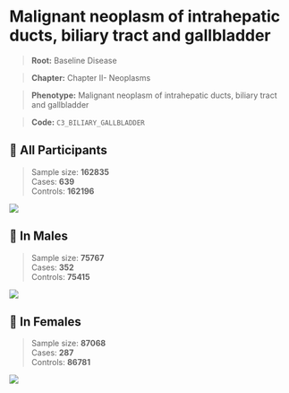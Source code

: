 # Malignant neoplasm of intrahepatic ducts, biliary tract and gallbladder

> **Root:** Baseline Disease  

> **Chapter:** Chapter II- Neoplasms  

> **Phenotype:** Malignant neoplasm of intrahepatic ducts, biliary tract and gallbladder  

> **Code:** `C3_BILIARY_GALLBLADDER`

## 🧪 All Participants  
> Sample size: **162835**  
> Cases: **639**  
> Controls: **162196**
<img src="/Disease/Figures/ALL/Incidence/C3_BILIARY_GALLBLADDER.png"/>
<CsvTable src="/Disease_Data/ALL/Incidence/COX_C3_BILIARY_GALLBLADDER.csv" label="🔍 View full results" />

## 👨 In Males  
> Sample size: **75767**  
> Cases: **352**  
> Controls: **75415**
<img src="/Disease/Figures/Male/Incidence/C3_BILIARY_GALLBLADDER.png"/>
<CsvTable src="/Disease_Data/Male/Incidence/COX_C3_BILIARY_GALLBLADDER.csv" label="🔍 View full results" />

## 👩 In Females  
> Sample size: **87068**  
> Cases: **287**  
> Controls: **86781**
<img src="/Disease/Figures/Female/Incidence/C3_BILIARY_GALLBLADDER.png"/>
<CsvTable src="/Disease_Data/Female/Incidence/COX_C3_BILIARY_GALLBLADDER.csv" label="🔍 View full results" />
